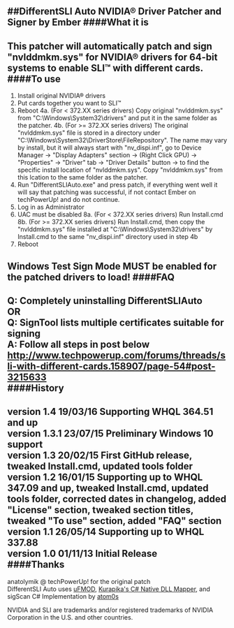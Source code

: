 ##DifferentSLI Auto NVIDIA® Driver Patcher and Signer by Ember
####What it is
---
This patcher will automatically patch and sign "nvlddmkm.sys" for NVIDIA® drivers for 64-bit systems to enable SLI™ with different cards.
####To use
---
1. Install original NVIDIA® drivers
2. Put cards together you want to SLI™
3. Reboot
4a. (For < 372.XX series drivers) Copy original "nvlddmkm.sys" from "C:\Windows\System32\drivers\" and put it in the same folder as the patcher.
4b. (For >= 372.XX series drivers) The original "nvlddmkm.sys" file is stored in a directory under "C:\Windows\System32\DriverStore\FileRepository". The name may vary by install, but it will always start with "nv_dispi.inf", go to Device Manager -> "Display Adapters" section -> (Right Click GPU) -> "Properties" -> "Driver" tab -> "Driver Details" button -> to find the specific install location of "nvlddmkm.sys". Copy "nvlddmkm.sys" from this lcation to the same folder as the patcher.
5. Run "DifferentSLIAuto.exe" and press patch, if everything went well it will say that patching was successful, if not contact Ember on techPowerUp! and do not continue.
6. Log in as Administrator
7. UAC must be disabled
8a. (For < 372.XX series drivers) Run Install.cmd
8b. (For >= 372.XX series drivers) Run Install.cmd, then copy the "nvlddmkm.sys" file installed at "C:\Windows\System32\drivers\" by Install.cmd to the same "nv_dispi.inf" directory used in step 4b
9. Reboot

Windows Test Sign Mode MUST be enabled for the patched drivers to load!
####FAQ
---
   Q: Completely uninstalling DifferentSLIAuto  
   OR  
   Q: SignTool lists multiple certificates suitable for signing  
   A: Follow all steps in post below  
   http://www.techpowerup.com/forums/threads/sli-with-different-cards.158907/page-54#post-3215633  
####History
---
   version 1.4 19/03/16 Supporting WHQL 364.51 and up  
   version 1.3.1 23/07/15 Preliminary Windows 10 support  
   version 1.3 20/02/15 First GitHub release, tweaked Install.cmd, updated tools folder  
   version 1.2 16/01/15 Supporting up to WHQL 347.09 and up, tweaked Install.cmd, updated tools folder, corrected dates in changelog, added "License" section, tweaked section titles, tweaked "To use" section, added "FAQ" section  
   version 1.1 26/05/14 Supporting up to WHQL 337.88  
   version 1.0 01/11/13 Initial Release  
####Thanks
---
   anatolymik @ techPowerUp! for the original patch  
   DifferentSLI Auto uses [uFMOD](http://ufmod.sourceforge.net/), [Kurapika's C# Native DLL Mapper](http://forum.exetools.com/showthread.php?t=15309), and sigScan C# Implementation by [atom0s](https://github.com/atom0s)

NVIDIA and SLI are trademarks and/or registered trademarks of NVIDIA Corporation in the U.S. and other countries.
